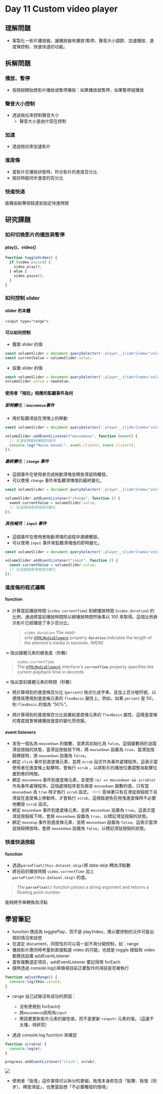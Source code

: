 # Day 11 Custom video player

## 理解問題

- 客製化一影片播放器，讓播放器有播放\暫停、聲音大小調節、加速播放、進度條控制、快進快退的功能。

## 拆解問題

### 播放、暫停

- 按按紐開始使影片播放或暫停播放：如果播放就暫停，如果暫停就播放

### 聲音大小控制

- 透過拖拉來控制聲音大小
  - 聲音大小是由什麼在控制

### 加速

- 透過拖拉來加速影片

### 進度條

- 當影片在播放狀態時，符合影片的進度百分比
- 拖拉時能同步進度的百分比

### 快進快退

能藉由點擊按鈕達到指定快進時間

## 研究課題

### 如何切換影片的播放與暫停

#### play()、video()

```javascript
function toggleVideo() {
  if (video.paused) {
    video.play();
  } else {
    video.pause();
  }
}
```

### 如何控制 slider

#### slider 的本體

`<input type="range">`

#### 可以如何控制

- 獲取 slider 的值

```javascript
const volumeSlider = document.querySelector('.player__slider[name="volume"]');
const currentValue = volumeSlider.value;
```

- 設置 slider 的值

```javascript
const volumeSlider = document.querySelector('.player__slider[name="volume"]');
volumeSlider.value = newValue;
```

#### 使用者「拖拉」相應的監聽事件為何

##### 即時變化：`mousemove`事件

- 用於監聽滑鼠在滑塊上的移動

```javascript
const volumeSlider = document.querySelector('.player__slider[name="volume"]');

volumeSlider.addEventListener("mousemove", function (event) {
  // 在滑鼠移動時觸發的操作
  console.log("Mouse moved:", event.clientX, event.clientY);
});
```

##### 最終變化：`change` 事件

- 這個事件在使用者完成拖動滑塊並釋放滑鼠時觸發。
- 可以使用 `change` 事件來監聽滑塊值的最終變化。

```javascript
const volumeSlider = document.querySelector('.player__slider[name="volume"]');

volumeSlider.addEventListener("change", function () {
  const currentValue = volumeSlider.value;
  // 在這裡處理滑塊值的變化
});
```

##### 其他補充：`input` 事件

- 這個事件在使用者拖動滑塊的過程中連續觸發。
- 可以使用 `input` 事件來監聽滑塊值的即時變化。

```javascript
const volumeSlider = document.querySelector('.player__slider[name="volume"]');

volumeSlider.addEventListener("input", function () {
  const currentValue = volumeSlider.value;
  // 在這裡處理滑塊值的變化
});
```

### 進度條的程式邏輯

#### function

- 計算當前播放時間 (`video.currentTime`) 和總播放時間 (`video.duration`) 的比例，通過將當前播放時間除以總播放時間然後乘以 100 來取得。這個比例表示影片已經播放了多少百分比。
  > `video.duration`
  > The *read-only* [`HTMLMediaElement`](https://developer.mozilla.org/en-US/docs/Web/API/HTMLMediaElement) property **`duration`** indicates the length of the element's media in seconds. (MDN)

→ 指出媒體元素的總長度（秒數）

> `video.currentTime`
> The [`HTMLMediaElement`](https://developer.mozilla.org/en-US/docs/Web/API/HTMLMediaElement) interface's **`currentTime`** property specifies the current playback time in seconds.

→ 指出當前媒體元素的時間（秒數）

- 將計算得到的進度條百分比 (`percent`) 格式化成字串，並加上百分號符號，以便將其應用到進度條元素的 `flexBasis` 屬性上。例如，如果 `percent` 是 50，則 `flexBasis` 的值為 "50%"。

- 將計算得到的進度條百分比設置給進度條元素的 `flexBasis` 屬性，這樣進度條的寬度就會根據播放進度的變化而改變。

#### event listeners

- 宣告一個名為 `mousedown` 的變數，並將其初始化為 `false`。這個變數用於追蹤滑鼠按鈕的狀態，當滑鼠按鈕按下時，將 `mousedown` 設置為 `true`，當滑鼠按鈕釋放時，將 `mousedown` 設置為 `false`。
- 綁定 `click` 事件到進度條元素，並將 `scrub` 函式作為事件處理程序。這表示當使用者在進度條上點擊時，會執行 `scrub` ，以將影片的播放位置調整為點擊位置對應的時間。
- 綁定 `mousemove` 事件到進度條元素，並使用 `(e) => mousedown && scrub(e)` 作為事件處理程序。這個處理程序首先檢查 `mousedown` 變數的值，只有當 `mousedown` 為 `true` 時才執行 `scrub` 函式。 ⇨⇨ 意味著只有在滑鼠按鈕按下且滑鼠在進度條上移動時，才會執行 `scrub`，這樣能避免在拖曳進度條時不必要地觸發 `scrub` 函式。
- 綁定 `mousedown` 事件到進度條元素，並將 `mousedown` 設置為 `true`。這表示當滑鼠按鈕按下時，會將 `mousedown` 設置為 `true`，以標記滑鼠按鈕的狀態。
- 綁定 `mouseup` 事件到進度條元素，並將 `mousedown` 設置為 `false`。這表示當滑鼠按鈕釋放時，會將 `mousedown` 設置為 `false`，以標記滑鼠按鈕的狀態。

### 快進快退按鈕

#### function

- 透過`parseFloat(this.dataset.skip)`將 data-skip 轉為浮點數
- 將目前的播放時間 `video.currentTime` 加上 `parseFloat(this.dataset.skip)` 的值。

> The **`parseFloat()`** function parses a string argument and returns a floating point number.

能夠將字串轉換為浮點

## 學習筆記

- function 應該為 togglePlay，而不是 playVideo，應以要控制的元件可能出現的情況來設想
- 在選定 document，同質性的可以寫一起不用分開控制，如：range
- 播放影片應同時考量到直接點選 video 的可能，也就是 toggle 按鈕和 video 都應該設置 addEventListener
- 當有複數選定項目，addEventListener 要記得用 forEach
- 隨時透過 console.log()來檢視目前正要製作的項目是否被執行

```javascript
function adjustRange() {
  console.log(this.value);
}
```

- range 自己試做沒有成功的原因：

  - 沒有使用到 forEach()
  - 將`mousemove`誤用為`input`
  - 應該要更新影片元素的屬性值，而不是更新 `<input>` 元素的值。（這邊不太懂，待研究）

- 透過 console.log function 來確認

```javascript
function scrub(e) {
  console.log(e);
}

progress.addEventListener("click", scrub);
```

![](https://i.imgur.com/QK0jCvC.png)

- 使用者「拖曳」這件事情可以拆分的更細，拖曳本身即包含「點擊、拖曳（同步）、釋放滑鼠」，也應當設想「不必要觸發的情境」
